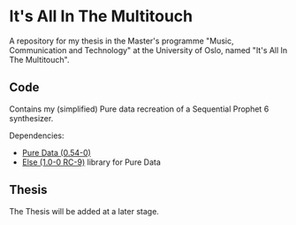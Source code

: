 # It's All In The Multitouch
 A repository for my thesis in the Master's programme "Music, Communication and Technology" at the University of Oslo, named "It's All In The Multitouch".

 ## Code
 Contains my (simplified) Pure data recreation of a Sequential Prophet 6 synthesizer.

 Dependencies:
 - [Pure Data (0.54-0)](https://puredata.info/)
 - [Else (1.0-0 RC-9)](https://github.com/porres/pd-else/) library for Pure Data

 ## Thesis
 The Thesis will be added at a later stage.

 
